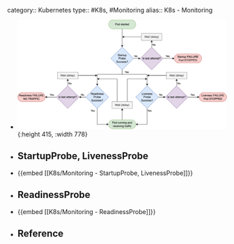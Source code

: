 category:: Kubernetes
type:: #K8s, #Monitoring
alias:: K8s - Monitoring

- ![k8s-monitoring.png](../assets/k8s-monitoring_1703770407343_0.png){:height 415, :width 778}
- ## StartupProbe, LivenessProbe
- {{embed [[K8s/Monitoring - StartupProbe, LivenessProbe]]}}
- ## ReadinessProbe
- {{embed [[K8s/Monitoring - ReadinessProbe]]}}
- ## Reference